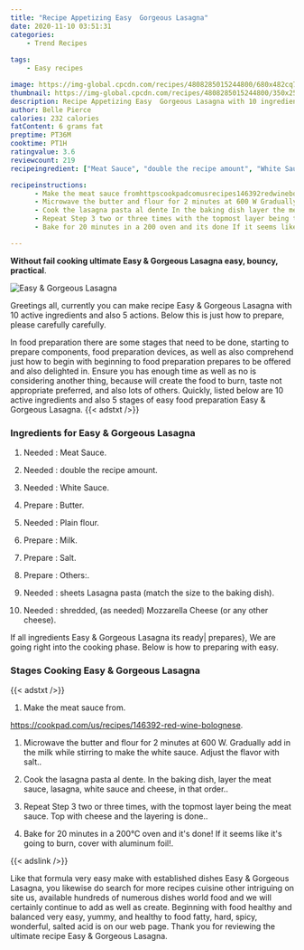 ```yaml
---
title: "Recipe Appetizing Easy  Gorgeous Lasagna"
date: 2020-11-10 03:51:31
categories:
    - Trend Recipes
    
tags:
    - Easy recipes

image: https://img-global.cpcdn.com/recipes/4808285015244800/680x482cq70/easy-gorgeous-lasagna-recipe-main-photo.jpg
thumbnail: https://img-global.cpcdn.com/recipes/4808285015244800/350x250cq70/easy-gorgeous-lasagna-recipe-main-photo.jpg
description: Recipe Appetizing Easy  Gorgeous Lasagna with 10 ingredients and 5 stages of easy cooking.
author: Belle Pierce
calories: 232 calories
fatContent: 6 grams fat
preptime: PT36M
cooktime: PT1H
ratingvalue: 3.6
reviewcount: 219
recipeingredient: ["Meat Sauce", "double the recipe amount", "White Sauce", "Butter", "Plain flour", "Milk", "Salt", "Others", "sheets Lasagna pasta match the size to the baking dish", "shredded as needed Mozzarella Cheese or any other cheese"]

recipeinstructions: 
      - Make the meat sauce fromhttpscookpadcomusrecipes146392redwinebolognese 
      - Microwave the butter and flour for 2 minutes at 600 W Gradually add in the milk while stirring to make the white sauce Adjust the flavor with salt 
      - Cook the lasagna pasta al dente In the baking dish layer the meat sauce lasagna white sauce and cheese in that order 
      - Repeat Step 3 two or three times with the topmost layer being the meat sauce Top with cheese and the layering is done 
      - Bake for 20 minutes in a 200 oven and its done If it seems like its going to burn cover with aluminum foil

---
```




**Without fail cooking ultimate Easy &amp; Gorgeous Lasagna easy, bouncy, practical**. 


![Easy &amp; Gorgeous Lasagna](https://img-global.cpcdn.com/recipes/4808285015244800/680x482cq70/easy-gorgeous-lasagna-recipe-main-photo.jpg "Easy &amp; Gorgeous Lasagna")




Greetings all, currently you can make recipe Easy &amp; Gorgeous Lasagna with 10 active ingredients and also 5 actions. Below this is just how to prepare, please carefully carefully.

In food preparation there are some stages that need to be done, starting to prepare components, food preparation devices, as well as also comprehend just how to begin with beginning to food preparation prepares to be offered and also delighted in. Ensure you has enough time as well as no is considering another thing, because will create the food to burn, taste not appropriate preferred, and also lots of others. Quickly, listed below are 10 active ingredients and also 5 stages of easy food preparation Easy &amp; Gorgeous Lasagna.
{{< adstxt />}}

### Ingredients for Easy &amp; Gorgeous Lasagna


1. Needed  : Meat Sauce.

1. Needed  : double the recipe amount.

1. Needed  : White Sauce.

1. Prepare  : Butter.

1. Needed  : Plain flour.

1. Prepare  : Milk.

1. Prepare  : Salt.

1. Prepare  : Others:.

1. Needed  : sheets Lasagna pasta (match the size to the baking dish).

1. Needed  : shredded, (as needed) Mozzarella Cheese (or any other cheese).



If all ingredients Easy &amp; Gorgeous Lasagna its ready| prepares}, We are going right into the cooking phase. Below is how to preparing with easy.

### Stages Cooking Easy &amp; Gorgeous Lasagna

{{< adstxt />}}


1. Make the meat sauce from.

https://cookpad.com/us/recipes/146392-red-wine-bolognese.



1. Microwave the butter and flour for 2 minutes at 600 W. Gradually add in the milk while stirring to make the white sauce. Adjust the flavor with salt..



1. Cook the lasagna pasta al dente. In the baking dish, layer the meat sauce, lasagna, white sauce and cheese, in that order..



1. Repeat Step 3 two or three times, with the topmost layer being the meat sauce. Top with cheese and the layering is done..



1. Bake for 20 minutes in a 200℃ oven and it&#39;s done! If it seems like it&#39;s going to burn, cover with aluminum foil!.





{{< adslink />}}

Like that formula very easy make with established dishes Easy &amp; Gorgeous Lasagna, you likewise do search for more recipes cuisine other intriguing on site us, available hundreds of numerous dishes world food and we will certainly continue to add as well as create. Beginning with food healthy and balanced very easy, yummy, and healthy to food fatty, hard, spicy, wonderful, salted acid is on our web page. Thank you for reviewing the ultimate recipe Easy &amp; Gorgeous Lasagna.
